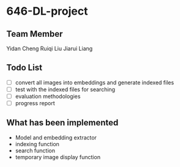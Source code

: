# 646-DL-project
## Team Member
Yidan Cheng
Ruiqi Liu
Jiarui Liang

## Todo List
- [ ] convert all images into embeddings and generate indexed files
- [ ] test with the indexed files for searching
- [ ] evaluation methodologies
- [ ] progress report
## What has been implemented
- Model and embedding extractor
- indexing function
- search function
- temporary image display function
